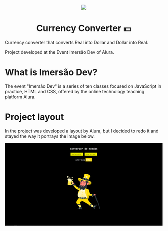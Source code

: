 <p align="center">
<img width=200px src="https://www.alura.com.br/assets/img/imersoes/dev-2021/logo-imersao-conversor-de-moedas.svg">
</p>

<h1 align="center">
Currency Converter 💵
</h1>

Currency converter that converts Real into Dollar and Dollar into Real.

Project developed at the Event Imersão Dev of Alura.

# What is Imersão Dev?

The event "Imersão Dev" is a series of ten classes focused on JavaScript in practice, HTML and CSS, offered by the online technology teaching platform Alura.

# Project layout

In the project was developed a layout by Alura, but I decided to redo it and stayed the way it portrays the image below.

<img src="./assets/images/site-image.png">
